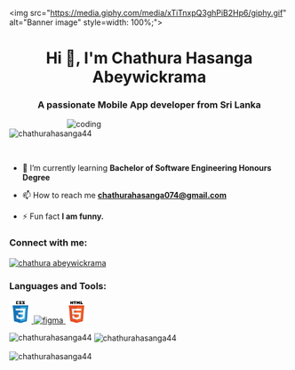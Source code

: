 <img src="https://media.giphy.com/media/xTiTnxpQ3ghPiB2Hp6/giphy.gif" alt="Banner image" style=width: 100%;">

<h1 align="center">Hi 👋, I'm Chathura Hasanga Abeywickrama</h1>
<h3 align="center">A passionate Mobile App developer from Sri Lanka</h3>
<img align="right" alt="coding" width="400" src="https://www.bing.com/th/id/OGC.7755cd19d65c849a49efc43f3b4958c8?pid=1.7&rurl=https%3a%2f%2fmedia.giphy.com%2fmedia%2ffnD9cHHIrYRYk%2fgiphy.gif&ehk=zyNPEkOTRd%2bkVusA9QR6%2bFT9wYnreOEtMcCF7MfUQmU%3d">

<p align="left"> <img src="https://komarev.com/ghpvc/?username=chathurahasanga44&label=Profile%20views&color=0e75b6&style=flat" alt="chathurahasanga44" /> </p>

<p align="left"> <a href="https://twitter.com/" target="blank"><img src="https://img.shields.io/twitter/follow/?logo=twitter&style=for-the-badge" alt="" /></a> </p>

- 🌱 I’m currently learning **Bachelor of Software Engineering Honours Degree**

- 📫 How to reach me **chathurahasanga074@gmail.com**

- ⚡ Fun fact **I am funny.**

<h3 align="left">Connect with me:</h3>
<p align="left">
<a href="https://linkedin.com/in/chathura-abeywickrama-47658321b/" target="blank"><img align="center" src="https://raw.githubusercontent.com/rahuldkjain/github-profile-readme-generator/master/src/images/icons/Social/linked-in-alt.svg" alt="chathura abeywickrama" height="30" width="40" /></a>
</p>

<h3 align="left">Languages and Tools:</h3>
<p align="left"> <a href="https://www.w3schools.com/css/" target="_blank" rel="noreferrer"> <img src="https://raw.githubusercontent.com/devicons/devicon/master/icons/css3/css3-original-wordmark.svg" alt="css3" width="40" height="40"/> </a> <a href="https://www.figma.com/" target="_blank" rel="noreferrer"> <img src="https://www.vectorlogo.zone/logos/figma/figma-icon.svg" alt="figma" width="40" height="40"/> </a> <a href="https://www.w3.org/html/" target="_blank" rel="noreferrer"> <img src="https://raw.githubusercontent.com/devicons/devicon/master/icons/html5/html5-original-wordmark.svg" alt="html5" width="40" height="40"/> </a> </p>

<p><img align="left" src="https://github-readme-stats.vercel.app/api/top-langs?username=chathurahasanga44&show_icons=true&locale=en&layout=compact" alt="chathurahasanga44" /></p>

<p>&nbsp;<img align="center" src="https://github-readme-stats.vercel.app/api?username=chathurahasanga44&show_icons=true&locale=en" alt="chathurahasanga44" /></p>

<p><img align="center" src="https://github-readme-streak-stats.herokuapp.com/?user=chathurahasanga44&" alt="chathurahasanga44" /></p>
